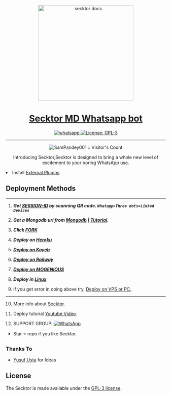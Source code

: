   <p align="center">  
  <a href="https://citel.vercel.app/">
    <img alt="secktor docs" height="300" src="https://secktorbot.onrender.com/main.jpg">
    <h1 align="center">Secktor MD Whatsapp bot</h1>
  </a>
</p>
   
<p align="center">

  <a aria-label="Join our chats" href="https://chat.whatsapp.com/Fo5bT3lQSF53NfJp0u9BqJ" target="_blank">
    <img alt="whatsapp" src="https://img.shields.io/badge/Join Group-25D366?style=for-the-badge&logo=whatsapp&logoColor=white" />
  </a>
 
  <a aria-label="Secktor is free to use" href="https://github.com/asrher/akidasek/blob/main/LICENCE" target="_blank">
    <img alt="License: GPL-3" src="https://badges.frapsoft.com/os/gpl/gpl.png?v=103)](https://opensource.org/licenses/GPL-3.0/" target="_blank" />
  </a>
</p>


---

<p align="center"><img src="https://profile-counter.glitch.me/{SamPandey001}/count.svg" alt="SamPandey001 :: Visitor's Count" /></p>

  <p align="center"> Introducing Secktor,Secktor is designed to bring a whole new level of excitement to your boring WhatsApp use. </p
 
- Install [External Plugins](https://github.com/SamPandey001/Secktor-Plugins)
## Deployment Methods
---
1. ***Get [SESSION-ID](https://secktorbot.onrender.com/) by scanning QR code. `Whatapp>Three dots>Linked Devices`***
2.  ***Get a Mongodb uri from [Mongodb](https://github.com/asrher/akidasek/wiki/Mongodb-URI) | [Tutorial](https://www.youtube.com/watch?v=WWrpBCBlyuo).***
3.  ***Click [FORK](https://github.com/asrher/akidasek/fork)***
4.  ***Deploy on [Heroku](https://heroku.com/deploy?template=https://github.com/asrher/edith.git)***

5. ***[Deploy on Koyeb](https://app.koyeb.com/apps/deploy?type=git&repository=github.com/asrher/akidasek:latest&env%5BSESSION_ID%5D&env%5BOWNER_NUMBER%5D&env%5BMONGODB_URI%5D&&env%5BOWNER_NAME%5D&env%5BKOYEB_API%5D&env%5BPREFIX%5D=.&env%5BTHUMB_IMAGE%5D=https://i.imgur.com/b9Dv5vo_d.webp?maxwidth=640&shape=thumb&fidelity=medium&env%5Bemail%5D=مافي&env%5Bglobal_url%5D=instagram.com&env%5BFAKE_COUNTRY_CODE%5D=92&env%5BREAD_MESSAGE%5D=false&env%5BDISABLE_PM%5D=false&env%5BWORKTYPE%5D=public&env%5BTHEME%5D=JEJE&env%5BPACK_INFO%5D=CR7💙;bot&name=jejebot&env%5BKOYEB_NAME%5D=jejebot&env%5BANTILINK_VALUES%5D=chat.whatsapp.com&env%5BPORT%5D=8000)***

6.  ***[Deploy on Railway](https://secktorbot.onrender.com/railway)***
7. ***[Deploy on MOGENIOUS](https://github.com/asrher/akidasek/wiki/Deploy-on-MOGENIOUS)***
  
8. ***Deploy in [Linux](https://github.com/SamPandey001/Secktor-Deploy#deploy-in-any-shell-including-termux)***

9. if you get error in doing above try, [Deploy on VPS or PC.](https://github.com/asrher/akidasek/blob/main/deploy-on-vps.md)
---
10. More info about [Secktor](https://secktorbot.onrender.com/).
11. Deploy tutorial [Youtube Video](https://secktorbot.onrender.com/youtube).

12. SUPPORT GROUP: <a href="https://chat.whatsapp.com/Fo5bT3lQSF53NfJp0u9BqJ"><img alt="WhatsApp" src="https://camo.githubusercontent.com/2157131829ac512183ee8f8b6c6f803688a4cc66a2e686602844e80478401a7c/68747470733a2f2f696d672e736869656c64732e696f2f62616467652f4a6f696e2047726f75702d3235443336363f7374796c653d666f722d7468652d6261646765266c6f676f3d7768617473617070266c6f676f436f6c6f723d7768697465"/></a>

- Star ⭐ repo if you like Secktor.
### Thanks To

- [Yusuf Usta](https://github.com/yusufusta) for Ideas

## License

The Secktor is made available under the [GPL-3 license](https://github.com/asrher/akidasek/blob/main/LICENCE). 
